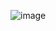 ![image](https://github.com/Cccccczh404/sam/assets/68833050/18d15516-6e5b-47e0-8bc5-199fd46b3028)


